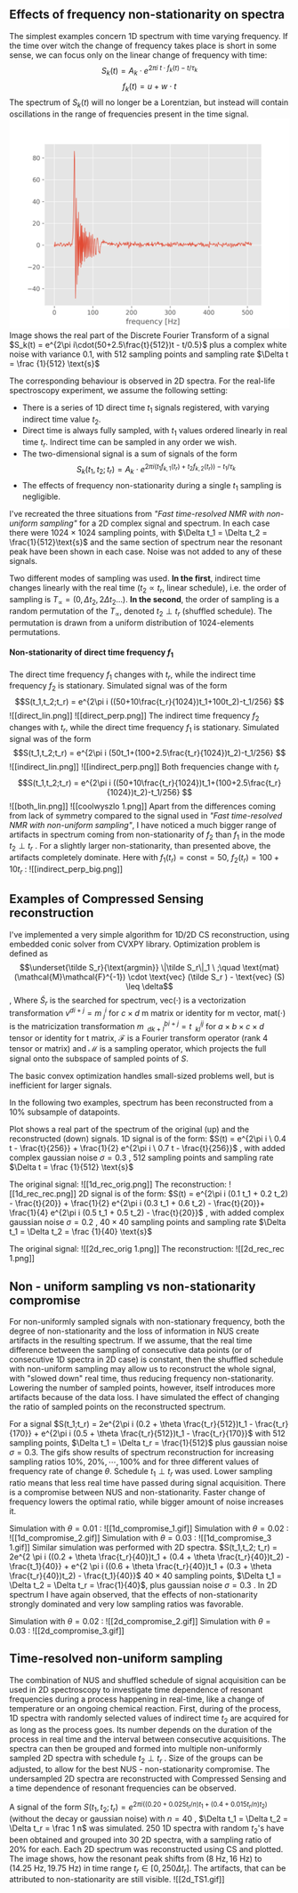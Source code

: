 ## Effects of frequency non-stationarity on spectra

The simplest examples concern 1D spectrum with time varying frequency.
If the time over witch the change of frequency takes place is short in some sense, we can focus only on the linear change of frequency with time:
$$S_k(t) = A_k \cdot e^{2\pi i \ t \cdot f_k(t) - t/\tau_k}$$
$$f_k(t) = u+w \cdot t$$
The spectrum of $S_k(t)$ will no longer be a Lorentzian, but instead will contain oscillations in the range of frequencies present in the time signal.
![a](./1d_nonstat_example.png)
Image shows the real part of the Discrete Fourier Transform of a signal $S_k(t) = e^{2\pi i\cdot(50+2.5\frac{t}{512})t - t/0.5}$ plus a complex white noise with variance 0.1, with 512 sampling points and sampling rate $\Delta t = \frac {1}{512} \text{s}$

The corresponding behaviour is observed in 2D spectra. For the real-life spectroscopy experiment, we assume the following setting:
- There is a series of 1D direct time $t_1$ signals registered, with varying indirect time value $t_2$. 
- Direct time is always fully sampled, with $t_1$ values ordered linearly in real time 
  $t_r$. Indirect time can be sampled in any order we wish.
- The two-dimensional signal is a sum of signals of the form
$$S_k(t_1,t_2; t_r) = A_k \cdot e^{2 \pi i \left(t_1f_{k,1}(t_r)+t_2f_{k,2}(t_r)\right) - t_1/\tau_k}$$
- The effects of frequency non-stationarity during a single $t_1$ sampling is negligible.

I've recreated the three situations from *"Fast time-resolved NMR with non-uniform sampling"* for a 2D complex signal and spectrum.
In each case there were 1024 $\times$ 1024 sampling points, with $\Delta t_1 = \Delta t_2 = \frac{1}{512}\text{s}$ and the same section of spectrum near the resonant peak have been shown in each case. Noise was not added to any of these signals.

Two different modes of sampling was used. 
**In the first**, indirect time changes linearly with the real time ($t_2 \propto t_r$, linear schedule), i.e. the order of sampling is $T_{\propto} = (0, \Delta t_2, 2\Delta t_2 \dots)$. 
**In the second**, the order of sampling is a random permutation of the $T_{\propto}$, denoted $t_2 \perp t_r$ (shuffled schedule). 
The permutation is drawn from a uniform distribution of 1024-elements permutations.

#### Non-stationarity of direct time frequency $f_1$

The direct time frequency $f_1$ changes with $t_r$, while the indirect time frequency $f_2$ is stationary. Simulated signal was of the form
$$S(t_1,t_2;t_r) = e^{2\pi i ((50+10\frac{t_r}{1024})t_1+100t_2)-t_1/256} $$
![[direct_lin.png]]
![[direct_perp.png]]
The indirect time frequency $f_2$ changes with $t_r$, while the direct time frequency $f_1$ is stationary. Simulated signal was of the form
$$S(t_1,t_2;t_r) = e^{2\pi i (50t_1+(100+2.5\frac{t_r}{1024})t_2)-t_1/256} $$
![[indirect_lin.png]]
![[indirect_perp.png]]
Both frequencies change with $t_r$
$$S(t_1,t_2;t_r) = e^{2\pi i ((50+10\frac{t_r}{1024})t_1+(100+2.5\frac{t_r}{1024})t_2)-t_1/256} $$
![[both_lin.png]]
![[coolwyszlo 1.png]]
Apart from the differences coming from lack of symmetry compared to the signal used in *"Fast time-resolved NMR with non-uniform sampling"*, I have noticed a much bigger range of artifacts in spectrum coming from non-stationarity of $f_2$  than $f_1$ in the mode $t_2 \perp t_r$ . For a slightly larger non-stationarity, than presented above, the artifacts completely dominate. Here with $f_1(t_r)=\text{const} = 50, \ f_2(t_r) = 100 + 10t_r$ :
![[indirect_perp_big.png]]
## Examples of Compressed Sensing reconstruction
I've implemented a very simple algorithm for 1D/2D CS reconstruction, using embedded conic solver from CVXPY library. Optimization problem is defined as $$\underset{\tilde S_r}{\text{argmin}} \|\tilde S_r\|_1 \ ;\quad \text{mat}(\mathcal{M}\mathcal{F}^{-1}) \cdot \text{vec} (\tilde S_r ) - \text{vec} (S) \leq \delta$$,
Where $\tilde S_r$ is the searched for spectrum, $\text{vec}(\cdot)$ is a vectorization transformation $v^{di +j} = m^i_{\ j}$ for $c\times d$  m matrix or identity for m vector, $\text{mat}(\cdot)$ is the matricization transformation $m^{bi+j}_{\ \ dk+l} = t^{ij}_{\ \ kl}$ for $a\times b \times c \times d$ tensor or identity for t matrix, $\mathcal{F}$ is a Fourier transform operator (rank 4 tensor or matrix) and $\mathcal{M}$ is a sampling operator, which projects the full signal onto the subspace of sampled points of $S$.

The basic convex optimization handles small-sized problems well, but is inefficient for larger signals.

In the following two examples, spectrum has been reconstructed from a 10% subsample of datapoints.

Plot shows a real part of the spectrum of the original (up) and the reconstructed (down) signals. 
1D signal is of the form: $S(t) = e^{2\pi i \ 0.4 t - \frac{t}{256}} + \frac{1}{2} e^{2\pi i \ 0.7 t - \frac{t}{256}}$ , with added complex gaussian noise $\sigma = 0.3$ , 512 sampling points and sampling rate $\Delta t = \frac {1}{512} \text{s}$

The original signal:
![[1d_rec_orig.png]]
The reconstruction:
![[1d_rec_rec.png]]
2D signal is of the form: $S(t) = e^{2\pi i (0.1 t_1 + 0.2 t_2) - \frac{t}{20}} + \frac{1}{2} e^{2\pi i (0.3 t_1 + 0.6 t_2) - \frac{t}{20}}+ \frac{1}{4} e^{2\pi i (0.5 t_1 + 0.5 t_2) - \frac{t}{20}}$ , with added complex gaussian noise $\sigma = 0.2$ , $40\times 40$ sampling points and sampling rate $\Delta t_1 = \Delta t_2 = \frac {1}{40} \text{s}$

The original signal:
![[2d_rec_orig 1.png]]
The reconstruction:
![[2d_rec_rec 1.png]]
## Non - uniform sampling vs non-stationarity compromise

For non-uniformly sampled signals with non-stationary frequency, both the degree of non-stationarity and the loss of information in NUS create artifacts in the resulting spectrum.
If we assume, that the real time difference between the sampling of consecutive data points (or of consecutive 1D spectra in 2D case) is constant, then 
the shuffled schedule with non-uniform sampling may allow us to reconstruct the whole signal, with "slowed down" real time, thus reducing frequency non-stationarity.
Lowering the number of sampled points, however, itself introduces more artifacts because of the data loss.
I have simulated the effect of changing the ratio of sampled points on the reconstructed spectrum.

For a signal $S(t_1;t_r) = 2e^{2\pi i (0.2 + \theta \frac{t_r}{512})t_1 - \frac{t_r}{170}} + e^{2\pi i (0.5 + \theta \frac{t_r}{512})t_1 - \frac{t_r}{170}}$ with 512 sampling points, $\Delta t_1 = \Delta t_r = \frac{1}{512}$ plus gaussian noise $\sigma = 0.3$. The gifs show results of spectrum reconstruction for increasing sampling ratios $10\%, \ 20 \%, \cdots, 100\%$ and for three different values of frequency rate of change $\theta$. Schedule $t_1 \perp t_r$ was used. Lower sampling ratio means that less real time have passed during signal acquisition.
There is a compromise between NUS and non-stationarity. Faster change of frequency lowers the optimal ratio, while bigger amount of noise increases it. 

Simulation with $\theta = 0.01$ : 
![[1d_compromise_1.gif]]
Simulation with $\theta = 0.02$ : 
![[1d_compromise_2.gif]]
Simulation with $\theta = 0.03$ : 
![[1d_compromise_3 1.gif]]
Similar simulation was performed with 2D spectra.
$S(t_1,t_2; t_r) = 2e^{2 \pi i ((0.2 + \theta \frac{t_r}{40})t_1 + (0.4 + \theta \frac{t_r}{40})t_2) - \frac{t_1}{40}} + e^{2 \pi i ((0.6 + \theta \frac{t_r}{40})t_1 + (0.3 + \theta \frac{t_r}{40})t_2) - \frac{t_1}{40}}$
$40\times40$ sampling points, $\Delta t_1 = \Delta t_2 = \Delta t_r = \frac{1}{40}$, plus gaussian noise $\sigma = 0.3$ .
In 2D spectrum I have again observed, that the effects of non-stationarity strongly dominated and very low sampling ratios was favorable.

Simulation with $\theta = 0.02$ :
![[2d_compromise_2.gif]]
Simulation with $\theta = 0.03$ :
![[2d_compromise_3.gif]]
## Time-resolved non-uniform sampling

The combination of NUS and shuffled schedule of signal acquisition can be used in 2D spectroscopy to investigate time dependence of resonant frequencies during a process happening in real-time, like a change of temperature or an ongoing chemical reaction.
First, during of the process, 1D spectra with randomly selected values of indirect time $t_2$ are acquired for as long as the process goes. Its number depends on the duration of the process in real time and the interval between consecutive acquisitions.
The spectra can then be grouped and formed into multiple non-uniformly sampled 2D spectra with schedule $t_2 \perp t_r$ . Size of the groups can be adjusted, to allow for the best NUS - non-stationarity compromise. The undersampled 2D spectra are reconstructed with Compressed Sensing and a time dependence of resonant frequencies can be observed.

A signal of the form $S(t_1,t_2;t_r) = e^{2 \pi i ((0.20+0.025 t_r/n)t_1 + (0.4+0.015t_r/n)t_2)}$ (without the decay or gaussian noise) with $n=40$ , $\Delta t_1 = \Delta t_2 = \Delta t_r = \frac 1 n$ was simulated. 250 1D spectra with random $t_2$'s have been obtained and grouped into 30 2D spectra, with a sampling ratio of 20% for each.
Each 2D spectrum was reconstructed using CS and plotted. The image shows, how the resonant peak shifts from $(8 \ \text{Hz},16 \ \text{Hz})$ to $(14.25 \ \text{Hz}, 19.75 \ \text{Hz})$ in time range $t_r \in [0,250 \Delta t_r]$. The artifacts, that can be attributed to non-stationarity are still visible.
![[2d_TS1.gif]]
